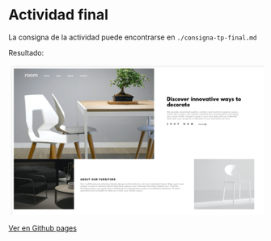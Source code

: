 # Actividad final

La consigna de la actividad puede encontrarse en `./consigna-tp-final.md`

Resultado:

![resultado final de la actividad](./img/snapshot.png)

[Ver en Github pages](https://kaenovsky.github.io/iftsnotes/222-front/tp-final/)